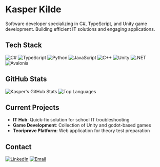 # Kasper Kilde

Software developer specializing in C#, TypeScript, and Unity game development. Building efficient IT solutions and engaging applications.

## Tech Stack

![C#](https://img.shields.io/badge/C%23-239120?style=flat-square&logo=c-sharp&logoColor=white)
![TypeScript](https://img.shields.io/badge/TypeScript-007ACC?style=flat-square&logo=typescript&logoColor=white)
![Python](https://img.shields.io/badge/Python-3776AB?style=flat-square&logo=python&logoColor=white)
![JavaScript](https://img.shields.io/badge/JavaScript-F7DF1E?style=flat-square&logo=javascript&logoColor=black)
![C++](https://img.shields.io/badge/C%2B%2B-00599C?style=flat-square&logo=c%2B%2B&logoColor=white)
![Unity](https://img.shields.io/badge/Unity-100000?style=flat-square&logo=unity&logoColor=white)
![.NET](https://img.shields.io/badge/.NET-5C2D91?style=flat-square&logo=.net&logoColor=white)
![Avalonia](https://img.shields.io/badge/Avalonia-8B00FF?style=flat-square&logo=avalonia&logoColor=white)

## GitHub Stats

![Kasper's GitHub Stats](https://github-readme-stats.vercel.app/api?username=kaskil12&show_icons=true&theme=default)
![Top Languages](https://github-readme-stats.vercel.app/api/top-langs/?username=kaskil12&layout=compact&theme=default&hide=c,tex,shaderlab,c%2B%2B,mathematica,hlsl,cmake)

## Current Projects

- **IT Hub**: Quick-fix solution for school IT troubleshooting
- **Game Development**: Collection of Unity and godot-based games
- **Teoriprøve Platform**: Web application for theory test preparation

## Contact

[![LinkedIn](https://img.shields.io/badge/LinkedIn-0077B5?style=flat-square&logo=linkedin&logoColor=white)](https://linkedin.com/in/kasperkilde)
[![Email](https://img.shields.io/badge/Email-D14836?style=flat-square&logo=gmail&logoColor=white)](mailto:contact@kasperkilde2.com)
